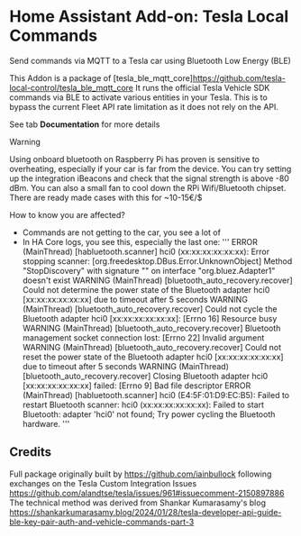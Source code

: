 # Home Assistant Add-on: Tesla Local Commands

Send commands via MQTT to a Tesla car using Bluetooth Low Energy (BLE)


This Addon is a package of [tesla_ble_mqtt_core]https://github.com/tesla-local-control/tesla_ble_mqtt_core
It runs the official Tesla Vehicle SDK commands via BLE to activate various entities in your Tesla.
This is to bypass the current Fleet API rate limitation as it does not rely on the API.

See tab **Documentation** for more details

> [!WARNING]
> Using onboard bluetooth on Raspberry Pi has proven is sensitive to overheating, especially if your car is far from the device.
> You can try setting up the integration iBeacons and check that the signal strength is above -80 dBm.
> You can also a small fan to cool down the RPi Wifi/Bluetooth chipset. There are ready made cases with this for ~10-15€/$
>
> How to know you are affected?
> - Commands are not getting to the car, you see a lot of 
> - In HA Core logs, you see this, especially the last one:
> '''
> ERROR (MainThread) [habluetooth.scanner] hci0 (xx:xx:xx:xx:xx:xx): Error stopping scanner: [org.freedesktop.DBus.Error.UnknownObject] Method "StopDiscovery" with signature "" on interface "org.bluez.Adapter1" doesn't exist
> WARNING (MainThread) [bluetooth_auto_recovery.recover] Could not determine the power state of the Bluetooth adapter hci0 [xx:xx:xx:xx:xx:xx] due to timeout after 5 seconds
> WARNING (MainThread) [bluetooth_auto_recovery.recover] Could not cycle the Bluetooth adapter hci0 [xx:xx:xx:xx:xx:xx]: [Errno 16] Resource busy
> WARNING (MainThread) [bluetooth_auto_recovery.recover] Bluetooth management socket connection lost: [Errno 22] Invalid argument
> WARNING (MainThread) [bluetooth_auto_recovery.recover] Could not reset the power state of the Bluetooth adapter hci0 [xx:xx:xx:xx:xx:xx] due to timeout after 5 seconds
> WARNING (MainThread) [bluetooth_auto_recovery.recover] Closing Bluetooth adapter hci0 [xx:xx:xx:xx:xx:xx] failed: [Errno 9] Bad file descriptor
> ERROR (MainThread) [habluetooth.scanner] hci0 (E4:5F:01:D9:EC:B5): Failed to restart Bluetooth scanner: hci0 (xx:xx:xx:xx:xx:xx): Failed to start Bluetooth: adapter 'hci0' not found; Try power cycling the Bluetooth hardware.
> '''


## Credits

Full package originally built by https://github.com/iainbullock following exchanges on the Tesla Custom Integration Issues https://github.com/alandtse/tesla/issues/961#issuecomment-2150897886 
The technical method was derived from Shankar Kumarasamy's blog https://shankarkumarasamy.blog/2024/01/28/tesla-developer-api-guide-ble-key-pair-auth-and-vehicle-commands-part-3
